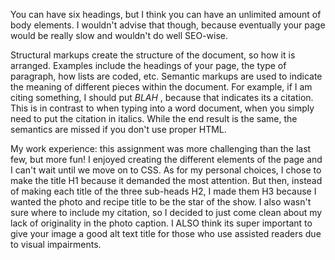 You can have six headings, but I think you can have an unlimited amount of body elements. I wouldn't advise that though, because eventually your page would be really slow and wouldn't do well SEO-wise.

Structural markups create the structure of the document, so how it is arranged. Examples include the headings of your page, the type of paragraph, how lists are coded, etc. Semantic markups are used to indicate the meaning of different pieces within the document. For example, if I am citing something, I should put <cite> BLAH </cite>, because that indicates its a citation. This is in contrast to when typing into a word document, when you simply need to put the citation in italics. While the end result is the same, the semantics are missed if you don't use proper HTML.

My work experience: this assignment was more challenging than the last few, but more fun! I enjoyed creating the different elements of the page and I can't wait until we move on to CSS. As for my personal choices, I chose to make the title H1 because it demanded the most attention. But then, instead of making each title of the three sub-heads H2, I made them H3 because I wanted the photo and recipe title to be the star of the show. I also wasn't sure where to include my citation, so I decided to just come clean about my lack of originality in the photo caption. I ALSO think its super important to give your image a good alt text title for those who use assisted readers due to visual impairments.
